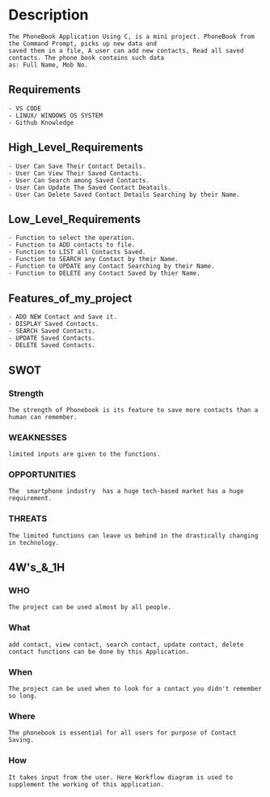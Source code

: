 # **Description**
	The PhoneBook Application Using C, is a mini project. PhoneBook from the Command Prompt, picks up new data and
	saved them in a file, A user can add new contacts, Read all saved contacts. The phone book contains such data
	as: Full Name, Mob No.
	
## **Requirements**
	- VS CODE
	- LINUX/ WINDOWS OS SYSTEM
	- Github Knowledge

## High_Level_Requirements
	- User Can Save Their Contact Details.
	- User Can View Their Saved Contacts.
	- User Can Search among Saved Contacts.
	- User Can Update The Saved Contact Deatails.
	- User Can Delete Saved Contact Details Searching by their Name.
	
## Low_Level_Requirements
	- Function to select the operation.
	- Function to ADD contacts to file.
	- Function to LIST all Contacts Saved.
	- Function to SEARCH any Contact by their Name.
	- Function to UPDATE any Contact Searching by their Name.
	- Function to DELETE any Contact Saved by thier Name.
	
## Features_of_my_project
	- ADD NEW Contact and Save it.
	- DISPLAY Saved Contacts.
	- SEARCH Saved Contacts.
	- UPDATE Saved Contacts.
	- DELETE Saved Contacts.

## SWOT
### Strength
	The strength of Phonebook is its feature to save more contacts than a human can remember.
	
### WEAKNESSES
	limited inputs are given to the functions.
	
### OPPORTUNITIES
	The  smartphone industry  has a huge tech-based market has a huge requirement.

### THREATS
	The limited functions can leave us behind in the drastically changing in technology.



## 4W's_&_1H
### WHO
	The project can be used almost by all people.

### What
	add contact, view contact, search contact, update contact, delete contact functions can be done by this Application.

### When
	The project can be used when to look for a contact you didn't remember so long.

### Where
	The phonebook is essential for all users for purpose of Contact Saving.

### How
	It takes input from the user. Here Workflow diagram is used to supplement the working of this application.
